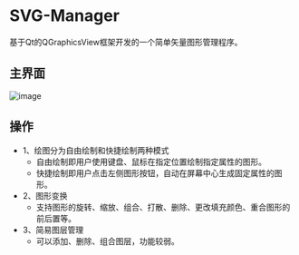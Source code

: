 # SVG-Manager
基于Qt的QGraphicsView框架开发的一个简单矢量图形管理程序。

## 主界面
![image](https://img-blog.csdnimg.cn/3fb7f1a356c94e319188c84e25299e5f.png#pic_center)

## 操作
+ 1、绘图分为自由绘制和快捷绘制两种模式
  + 自由绘制即用户使用键盘、鼠标在指定位置绘制指定属性的图形。
  + 快捷绘制即用户点击左侧图形按钮，自动在屏幕中心生成固定属性的图形。
+ 2、图形变换
  + 支持图形的旋转、缩放、组合、打散、删除、更改填充颜色、重合图形的前后置等。
+ 3、简易图层管理
  + 可以添加、删除、组合图层，功能较弱。
